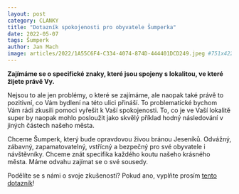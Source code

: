 ```yaml
---
layout: post
category: CLANKY
title: "Dotazník spokojenosti pro obyvatele Šumperka"
date: 2022-05-07
tags: Šumperk
author: Jan Mach
image: articles/2022/1A55C6F4-C334-4074-874D-444401DCD249.jpeg #751x422 pixelu
---
```

**Zajímáme se o specifické znaky, které jsou spojeny s lokalitou, ve které žijete právě Vy.**

Nejsou to ale jen problémy, o které se zajímáme, ale naopak také právě to pozitivní, co Vám bydlení na této ulici přináší. 
To problematické bychom Vám rádi zkusili pomoci vyřešit k Vaší spokojenosti. To, co je ve Vaší lokalitě super by naopak mohlo posloužit jako skvělý příklad hodný následování v jiných částech našeho města. 

Chceme Šumperk, který bude opravdovou živou bránou Jeseníků. Odvážný, zábavný, zapamatovatelný, vstřícný a bezpečný pro své obyvatele i návštěvníky. Chceme znát specifika každého koutu našeho krásného města. Máme odvahu zajímat se o své sousedy. 

Podělíte se s námi o svoje zkušenosti? Pokud ano, vyplňte prosím [tento dotazník](https://docs.google.com/forms/d/e/1FAIpQLSfVWdTNDToeZKqPZUegi-UKtZYDzl9q5gvTYWZ_h0NeVKhHpQ/viewform)!
